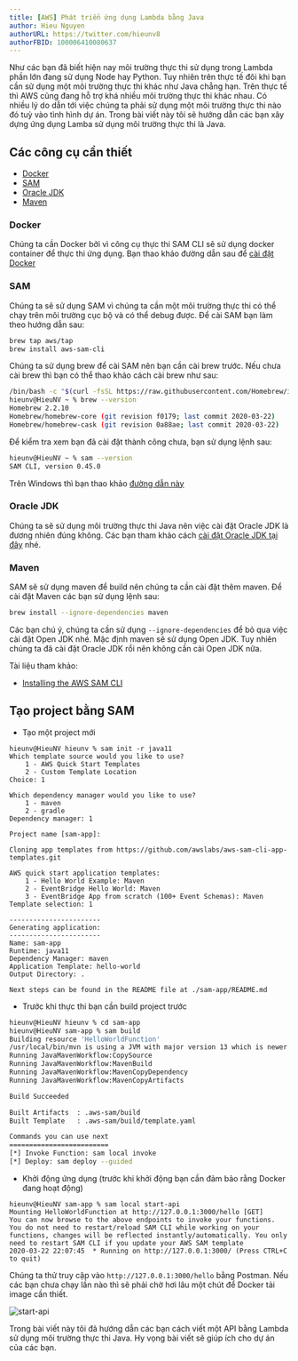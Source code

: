 ```yaml
---
title: [AWS] Phát triển ứng dụng Lambda bằng Java
author: Hieu Nguyen
authorURL: https://twitter.com/hieunv8
authorFBID: 100006410080637
---
```


Như các bạn đã biết hiện nay môi trường thực thi sử dụng trong Lambda phần lớn đang sử dụng Node hay Python. Tuy nhiên trên thực tế đôi khi bạn cần sử dụng một môi trường thực thi khác như Java chẳng hạn. Trên thực tế thì AWS cũng đang hỗ trợ khá nhiều môi trường thực thi khác nhau. Có nhiều lý do dẫn tới việc chúng ta phải sử dụng một môi trường thực thi nào đó tuỳ vào tình hình dự án. Trong bài viết này tôi sẽ hướng dẫn các bạn xây dựng ứng dụng Lamba sử dụng môi trường thực thi là Java.

## Các công cụ cần thiết

- [Docker](https://www.docker.com/)
- [SAM](https://docs.aws.amazon.com/serverless-application-model/latest/developerguide/what-is-sam.html)
- [Oracle JDK](https://www.oracle.com/java/technologies/javase-downloads.html)
- [Maven](https://maven.apache.org/)

### Docker

Chúng ta cần Docker bởi vì công cụ thực thi SAM CLI sẽ sử dụng docker container để thực thi ứng dụng. Bạn thao khảo đường dẫn sau để [cài đặt Docker](https://docs.docker.com/docker-for-mac/install/)

### SAM

Chúng ta sẽ sử dụng SAM vì chúng ta cần một môi trường thực thi có thể chạy trên môi trường cục bộ và có thể debug được. Để cài SAM bạn làm theo hướng dẫn sau:

```bash
brew tap aws/tap
brew install aws-sam-cli
```

Chúng ta sử dụng brew để cài SAM nên bạn cần cài brew trước. Nếu chưa cài brew thì bạn có thể thao khảo cách cài brew như sau:

```bash
/bin/bash -c "$(curl -fsSL https://raw.githubusercontent.com/Homebrew/install/master/install.sh)"
hieunv@HieuNV ~ % brew --version
Homebrew 2.2.10
Homebrew/homebrew-core (git revision f0179; last commit 2020-03-22)
Homebrew/homebrew-cask (git revision 0a88ae; last commit 2020-03-22)
```

Để kiểm tra xem bạn đã cài đặt thành công chưa, bạn sử dụng lệnh sau:

```bash
hieunv@HieuNV ~ % sam --version
SAM CLI, version 0.45.0
```

Trên Windows thì bạn thao khảo [đường dẫn này](https://docs.aws.amazon.com/serverless-application-model/latest/developerguide/serverless-sam-cli-install-windows.html)

### Oracle JDK

Chúng ta sẽ sử dụng môi trường thực thi Java nên việc cài đặt Oracle JDK là đương nhiên đúng không. Các bạn tham khảo cách [cài đặt Oracle JDK tại đây]() nhé.

### Maven

SAM sẽ sử dụng maven để build nên chúng ta cần cài đặt thêm maven. Để cài đặt Maven các bạn sử dụng lệnh sau:

```bash
brew install --ignore-dependencies maven
```

Các bạn chú ý, chúng ta cần sử dụng `--ignore-dependencies` để bỏ qua việc cài đặt Open JDK nhé. Mặc định maven sẽ sử dụng Open JDK. Tuy nhiên chúng ta đã cài đặt Oracle JDK rồi nên không cần cài Open JDK nữa.

Tài liệu tham khảo:

- [Installing the AWS SAM CLI](https://docs.aws.amazon.com/serverless-application-model/latest/developerguide/serverless-sam-cli-install.html)

## Tạo project bằng SAM

- Tạo một project mới

```
hieunv@HieuNV hieunv % sam init -r java11
Which template source would you like to use?
	1 - AWS Quick Start Templates
	2 - Custom Template Location
Choice: 1

Which dependency manager would you like to use?
	1 - maven
	2 - gradle
Dependency manager: 1

Project name [sam-app]:

Cloning app templates from https://github.com/awslabs/aws-sam-cli-app-templates.git

AWS quick start application templates:
	1 - Hello World Example: Maven
	2 - EventBridge Hello World: Maven
	3 - EventBridge App from scratch (100+ Event Schemas): Maven
Template selection: 1

-----------------------
Generating application:
-----------------------
Name: sam-app
Runtime: java11
Dependency Manager: maven
Application Template: hello-world
Output Directory: .

Next steps can be found in the README file at ./sam-app/README.md
```

- Trước khi thực thi bạn cần build project trước

```bash
hieunv@HieuNV hieunv % cd sam-app
hieunv@HieuNV sam-app % sam build
Building resource 'HelloWorldFunction'
/usr/local/bin/mvn is using a JVM with major version 13 which is newer than 11 that is supported by AWS Lambda. The compiled function code may not run in AWS Lambda unless the project has been configured to be compatible with Java 11 using 'maven.compiler.target' in Maven.
Running JavaMavenWorkflow:CopySource
Running JavaMavenWorkflow:MavenBuild
Running JavaMavenWorkflow:MavenCopyDependency
Running JavaMavenWorkflow:MavenCopyArtifacts

Build Succeeded

Built Artifacts  : .aws-sam/build
Built Template   : .aws-sam/build/template.yaml

Commands you can use next
=========================
[*] Invoke Function: sam local invoke
[*] Deploy: sam deploy --guided
```

- Khởi động ứng dụng (trước khi khởi động bạn cần đảm bảo rằng Docker đang hoạt động)

```
hieunv@HieuNV sam-app % sam local start-api
Mounting HelloWorldFunction at http://127.0.0.1:3000/hello [GET]
You can now browse to the above endpoints to invoke your functions. You do not need to restart/reload SAM CLI while working on your functions, changes will be reflected instantly/automatically. You only need to restart SAM CLI if you update your AWS SAM template
2020-03-22 22:07:45  * Running on http://127.0.0.1:3000/ (Press CTRL+C to quit)
```

Chúng ta thử truy cập vào `http://127.0.0.1:3000/hello` bằng Postman. Nếu các bạn chưa chạy lần nào thì sẽ phải chờ hơi lâu một chút để Docker tải image cần thiết.

![start-api](https://s3-ap-southeast-1.amazonaws.com/techover.storage/wp-content/uploads/2020/03/22221132/Screen-Shot-2020-03-22-at-10.10.41-PM.png)

Trong bài viết này tôi đã hướng dẫn các bạn cách viết một API bằng Lambda sử dụng môi trường thực thi Java. Hy vọng bài viết sẽ giúp ích cho dự án của các bạn.
